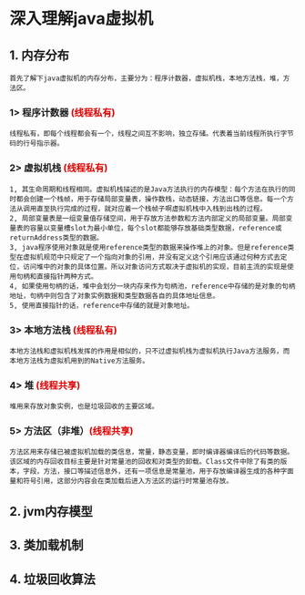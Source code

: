 # 深入理解java虚拟机
## 1. 内存分布
	首先了解下java虚拟机的内存分布，主要分为：程序计数器，虚拟机栈，本地方法栈，堆，方法区。
### 1> 程序计数器 <font color="#dd0000">(线程私有)</font>
	线程私有，即每个线程都会有一个，线程之间互不影响，独立存储。代表着当前线程所执行字节码的行号指示器。
### 2> 虚拟机栈 <font color="#dd0000">(线程私有)</font>
	1, 其生命周期和线程相同。虚拟机栈描述的是Java方法执行的内存模型：每个方法在执行的同时都会创建一个栈帧，用于存储局部变量表，操作数栈，动态链接，方法出口等信息。每一个方法从调用直至执行完成的过程，就对应着一个栈帧子啊虚拟机栈中入栈到出栈的过程。
	2, 局部变量表是一组变量值存储空间，用于存放方法参数和方法内部定义的局部变量。局部变量表的容量以变量槽slot为最小单位，每个slot都能够存放基础类型数据，reference或returnAddress类型的数据。
	3, java程序使用对象就是使用reference类型的数据来操作堆上的对象。但是reference类型在虚拟机规范中只规定了一个指向对象的引用，并没有定义这个引用应该通过何种方式去定位，访问堆中的对象的具体位置。所以对象访问方式取决于虚拟机的实现，目前主流的实现是使用句柄和直接指针两种方式。
	4, 如果使用句柄的话，堆中会划分一块内存来作为句柄池，reference中存储的是对象的句柄地址，句柄中则包含了对象实例数据和类型数据各自的具体地址信息。
	5, 使用直接指针的话，reference中存储的就是对象地址。
### 3> 本地方法栈 <font color="#dd0000">(线程私有)</font>
	本地方法栈和虚拟机栈发挥的作用是相似的，只不过虚拟机栈为虚拟机执行Java方法服务，而本地方法栈为虚拟机用到的Native方法服务。
### 4> 堆 <font color="#dd0000">(线程共享)</font>
	堆用来存放对象实例，也是垃圾回收的主要区域。
### 5> 方法区（非堆）<font color="#dd0000">(线程共享)</font>
	方法区用来存储已被虚拟机加载的类信息，常量，静态变量，即时编译器编译后的代码等数据。该区域的内存回收目标主要是针对常量池的回收和对类型的卸载。Class文件中除了有类的版本，字段，方法，接口等描述信息外，还有一项信息是常量池，用于存放编译器生成的各种字面量和符号引用，这部分内容会在类加载后进入方法区的运行时常量池存放。
## 2. jvm内存模型

## 3. 类加载机制

## 4. 垃圾回收算法